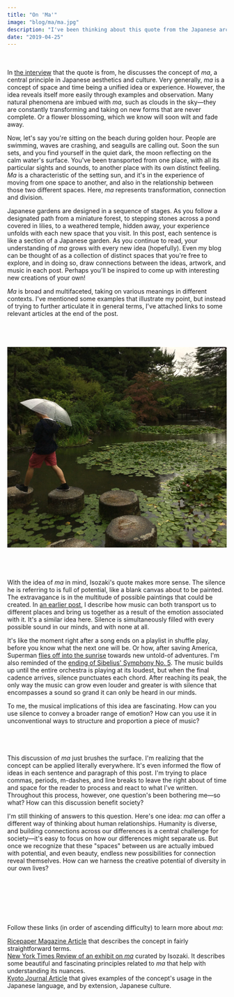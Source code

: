 ```yaml
---
title: "On 'Ma'"
image: "blog/ma/ma.jpg"
description: "I've been thinking about this quote from the Japanese architect Arata Isozaki: \"Extravagance is, for me, complete silence.\""
date: "2019-04-25"
---
```


&nbsp;  
&nbsp;  
In [the interview](https://vimeo.com/212888332) that the quote is from, he discusses the concept of _ma_, a central principle in Japanese aesthetics and culture. Very generally, _ma_ is a concept of space and time being a unified idea or experience. However, the idea reveals itself more easily through examples and observation. Many natural phenomena are imbued with _ma_, such as clouds in the sky—they are constantly transforming and taking on new forms that are never complete. Or a flower blossoming, which we know will soon wilt and fade away.

Now, let's say you're sitting on the beach during golden hour. People are swimming, waves are crashing, and seagulls are calling out. Soon the sun sets, and you find yourself in the quiet dark, the moon reflecting on the calm water's surface. You've been transported from one place, with all its particular sights and sounds, to another place with its own distinct feeling. _Ma_ is a characteristic of the setting sun, and it's in the experience of moving from one space to another, and also in the relationship between those two different spaces. Here, _ma_ represents transformation, connection and division.

Japanese gardens are designed in a sequence of stages. As you follow a designated path from a miniature forest, to stepping stones across a pond covered in lilies, to a weathered temple, hidden away, your experience unfolds with each new space that you visit. In this post, each sentence is like a section of a Japanese garden. As you continue to read, your understanding of _ma_ grows with every new idea (hopefully). Even my blog can be thought of as a collection of distinct spaces that you're free to explore, and in doing so, draw connections between the ideas, artwork, and music in each post. Perhaps you'll be inspired to come up with interesting new creations of your own!

_Ma_ is broad and multifaceted, taking on various meanings in different contexts. I've mentioned some examples that illustrate my point, but instead of trying to further articulate it in general terms, I've attached links to some relevant articles at the end of the post.
&nbsp;  
&nbsp;  
&nbsp;  
&nbsp;  
&nbsp;  
![stepping-stones.jpg](../../assets/blog/ma/stepping-stones.jpg)
&nbsp;  
&nbsp;  
&nbsp;  
&nbsp;  
With the idea of _ma_ in mind, Isozaki's quote makes more sense. The silence he is referring to is full of potential, like a blank canvas about to be painted. The extravagance is in the multitude of possible paintings that could be created. In [an earlier post](https://bennmcgregor.com/blog/embodied-light), I describe how music can both transport us to different places and bring us together as a result of the emotion associated with it. It's a similar idea here. Silence is simultaneously filled with every possible sound in our minds, and with none at all.

It's like the moment right after a song ends on a playlist in shuffle play, before you know what the next one will be. Or how, after saving America, Superman [flies off into the sunrise](https://youtu.be/gbVg3vGsDx0?t=104) towards new untold-of adventures. I'm also reminded of the [ending of Sibelius' Symphony No. 5](https://youtu.be/FAFouzo3ZHQ?t=1784). The music builds up until the entire orchestra is playing at its loudest, but when the final cadence arrives, silence punctuates each chord. After reaching its peak, the only way the music can grow even louder and greater is with silence that encompasses a sound so grand it can only be heard in our minds.

To me, the musical implications of this idea are fascinating. How can you use silence to convey a broader range of emotion? How can you use it in unconventional ways to structure and proportion a piece of music?
&nbsp;  
&nbsp;  
&nbsp;  
&nbsp;  
&nbsp;  
This discussion of _ma_ just brushes the surface. I'm realizing that the concept can be applied literally everywhere. It's even informed the flow of ideas in each sentence and paragraph of this post. I'm trying to place commas, periods, m-dashes, and line breaks to leave the right about of time and space for the reader to process and react to what I've written. Throughout this process, however, one question's been bothering me—so what? How can this discussion benefit society?

I'm still thinking of answers to this question. Here's one idea: _ma_ can offer a different way of thinking about human relationships. Humanity is diverse, and building connections across our differences is a central challenge for society—it's easy to focus on how our differences might separate us. But once we recognize that these "spaces" between us are actually imbued with potential, and even beauty, endless new possibilities for connection reveal themselves. How can we harness the creative potential of diversity in our own lives?
&nbsp;  
&nbsp;  
&nbsp;  
&nbsp;  
&nbsp;  
&nbsp;  
&nbsp;  
&nbsp;  
Follow these links (in order of ascending difficulty) to learn more about _ma_:

[Ricepaper Magazine Article](https://ricepapermagazine.ca/2013/02/%E9%96%93-an-aesthetic-of-space-time/) that describes the concept in fairly straightforward terms.&nbsp;  
[New York Times Review of an exhibit on _ma_](https://www.nytimes.com/1979/03/25/archives/architecture-view-on-the-japanese-esthetic.html) curated by Isozaki. It describes some beautiful and fascinating principles related to _ma_ that help with understanding its nuances.&nbsp;  
[Kyoto Journal Article](https://kyotojournal.org/culture-arts/ma-place-space-void/) that gives examples of the concept's usage in the Japanese language, and by extension, Japanese culture.
&nbsp;  
&nbsp;  
&nbsp;  
